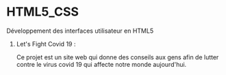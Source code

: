 # HTML5_CSS
Développement des interfaces utilisateur en HTML5 

1. Let's Fight Covid 19 : 

      Ce projet est un site web qui donne des conseils aux gens afin 
      de lutter contre le virus covid 19 qui affecte notre monde aujourd'hui.

